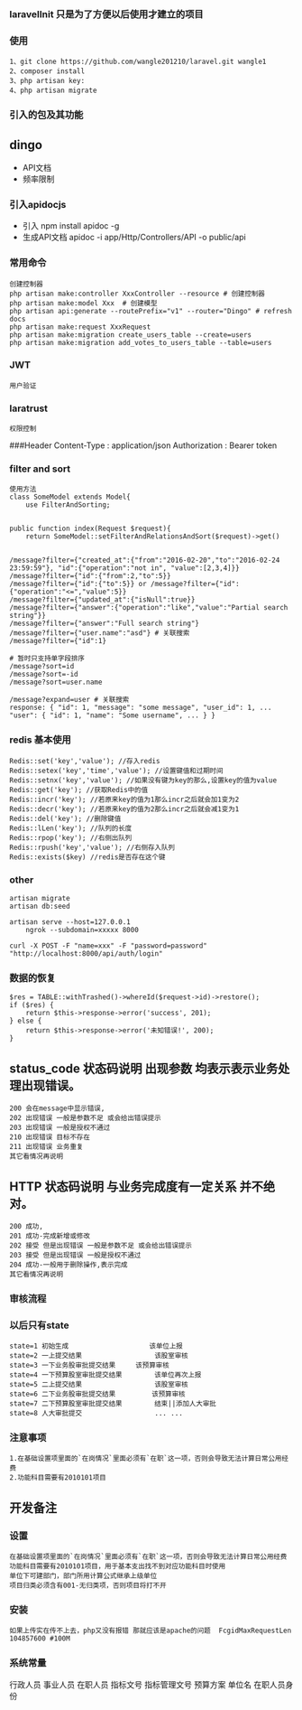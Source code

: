### laravelInit 只是为了方便以后使用才建立的项目

### 使用
 	1、git clone https://github.com/wangle201210/laravel.git wangle1
 	2、composer install
 	3、php artisan key:
 	4、php artisan migrate

### 引入的包及其功能
## dingo
- API文档
- 频率限制

### 引入apidocjs
- 引入 npm install apidoc -g
- 生成API文档 apidoc -i app/Http/Controllers/API -o public/api

### 常用命令
 	创建控制器
 	php artisan make:controller XxxController --resource # 创建控制器
 	php artisan make:model Xxx  # 创建模型
 	php artisan api:generate --routePrefix="v1" --router="Dingo" # refresh docs
 	php artisan make:request XxxRequest
 	php artisan make:migration create_users_table --create=users
 	php artisan make:migration add_votes_to_users_table --table=users

### JWT
 	用户验证

### laratrust
 	权限控制

###Header
 	Content-Type : application/json
 	Authorization : Bearer token

### filter and sort
 	使用方法
 	class SomeModel extends Model{
 		use FilterAndSorting;


 	public function index(Request $request){
 		return SomeModel::setFilterAndRelationsAndSort($request)->get()


 	/message?filter={"created_at":{"from":"2016-02-20","to":"2016-02-24 23:59:59"}, "id":{"operation":"not in", "value":[2,3,4]}}
 	/message?filter={"id":{"from":2,"to":5}}
 	/message?filter={"id":{"to":5}} or /message?filter={"id":{"operation":"<=","value":5}}
 	/message?filter={"updated_at":{"isNull":true}}
 	/message?filter={"answer":{"operation":"like","value":"Partial search string"}}
 	/message?filter={"answer":"Full search string"}
 	/message?filter={"user.name":"asd"} # 关联搜索
 	/message?filter={"id":1}

 	# 暂时只支持单字段排序
 	/message?sort=id
 	/message?sort=-id
 	/message?sort=user.name

 	/message?expand=user # 关联搜索
 	response: { "id": 1, "message": "some message", "user_id": 1, ... "user": { "id": 1, "name": "Some username", ... } }

### redis 基本使用
 	Redis::set('key','value'); //存入redis
 	Redis::setex('key','time','value'); //设置键值和过期时间
 	Redis::setnx('key','value'); //如果没有键为key的那么,设置key的值为value
 	Redis::get('key'); //获取Redis中的值
 	Redis::incr('key'); //若原来key的值为1那么incr之后就会加1变为2
 	Redis::decr('key'); //若原来key的值为2那么incr之后就会减1变为1
 	Redis::del('key'); //删除键值
 	Redis::lLen('key'); //队列的长度
 	Redis::rpop('key'); //右侧出队列
 	Redis::rpush('key','value'); //右侧存入队列
 	Redis::exists($key) //redis是否存在这个键

### other

 	artisan migrate
 	artisan db:seed

 	artisan serve --host=127.0.0.1
 		ngrok --subdomain=xxxxx 8000

 	curl -X POST -F "name=xxx" -F "password=password" "http://localhost:8000/api/auth/login"

### 数据的恢复
 	$res = TABLE::withTrashed()->whereId($request->id)->restore();
 	if ($res) {
 		return $this->response->error('success', 201);
 	} else {
 		return $this->response->error('未知错误!', 200);
 	}
## status_code 状态码说明 出现参数 均表示表示业务处理出现错误。
 	200 会在message中显示错误,
 	202 出现错误 一般是参数不足 或会给出错误提示
 	203 出现错误 一般是授权不通过
 	210 出现错误 目标不存在
 	211 出现错误 业务重复
 	其它看情况再说明
## HTTP 状态码说明 与业务完成度有一定关系 并不绝对。
 	200 成功,
 	201 成功-完成新增或修改
 	202 接受 但是出现错误 一般是参数不足 或会给出错误提示
 	203 接受 但是出现错误 一般是授权不通过
 	204 成功-一般用于删除操作,表示完成
 	其它看情况再说明
### 审核流程
<!--  	state 数据状态(默认为0 一次上报为1 一次审批为2 二次上报为3 二次审批为4 人大审批为5)
 	xmzt 项目状态(未上报为1 已上报为2 业务股已审批为3 预算单位已审批为4 人大审批为5)
 	bzxl 编制序列(一次上报为1 二次上报为2 人大为3)
 	type=1	初始生成                 {state:0,xmzt:1,bzxl:1} (初始数据)
 	type=2	一上提交结果为            {state:1,xmzt:2,bzxl:1}* 并生成 {state:2,xmzt:2,bzxl:1}
 	type=3	一下业务股审批提交结果为   {state:2,xmzt:3,bzxl:1}
 	type=4	一下预算股室审批提交结果为 {state:2,xmzt:4,bzxl:1}* 并生成 {state:3,xmzt:1,bzxl:2}
 	type=5	二上提交结果为            {state:3,xmzt:2,bzxl:2}* 并生成 {state:4,xmzt:2,bzxl:2}
 	type=6	二下业务股审批提交结果为   {state:4,xmzt:3,bzxl:2}
 	type=7	二下预算股室审批提交结果为 {state:4,xmzt:4,bzxl:2}* 并生成 {state:5,xmzt:4,bzxl:3}
 	type=8	人大审批提交结果为        {state:5,xmzt:5,bzxl:3}* -->

### 以后只有state
	state=1	初始生成 					该单位上报 	
	state=2	一上提交结果 					该股室审核 
	state=3	一下业务股审批提交结果		该预算审核	
	state=4	一下预算股室审批提交结果		该单位再次上报
	state=5	二上提交结果 					该股室审核 
	state=6	二下业务股审批提交结果 		该预算审核
	state=7	二下预算股室审批提交结果 		结束||添加人大审批
	state=8	人大审批提交 					... ...

### 注意事项
	1.在基础设置项里面的`在岗情况`里面必须有`在职`这一项，否则会导致无法计算日常公用经费
	2.功能科目需要有2010101项目


## 开发备注

### 设置
	在基础设置项里面的`在岗情况`里面必须有`在职`这一项，否则会导致无法计算日常公用经费
	功能科目需要有2010101项目，用于基本支出找不到对应功能科目时使用
	单位下可建部门，部门所用计算公式继承上级单位
	项目归类必须含有001-无归类项，否则项目将打不开

### 安装
	如果上传实在传不上去，php又没有报错 那就应该是apache的问题  FcgidMaxRequestLen 104857600 #100M

### 系统常量
行政人员   		<!-- array 基本信息处区分人员性质 -->
事业人员			<!-- array 基本信息处区分人员性质 -->
在职人员 		<!-- number 基本信息处区分人员性质 -->
指标文号 		<!-- string 生成指标时文号的前缀 -->
指标管理文号 		<!-- string 生成指标时管理文号的前缀 -->
预算方案 		<!-- string 有些不同县特殊处理的地方，均用此处区分 -->
单位名 			<!-- string 登录时显示名字 -->
在职人员身份 		<!-- array 在职人员实际对应id -->